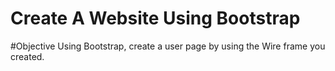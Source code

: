 # Create A Website Using Bootstrap

#Objective
Using Bootstrap, create a user page by using the Wire frame you created.